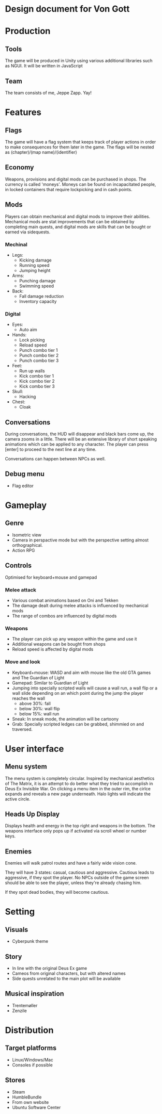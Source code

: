 Design document for Von Gott
====

# Production
## Tools
The game will be produced in Unity using various additional libraries such as NGUI.
It will be written in JavaScript

## Team
The team consists of me, Jeppe Zapp. Yay!

# Features
## Flags
The game will have a flag system that keeps track of player actions in order to make consequences for them later in the game. The flags will be nested as (chapter)/(map name)/(identifier)

## Economy
Weapons, provisions and digital mods can be purchased in shops. The currency is called 'moneys'. Moneys can be found on incapacitated people, in locked containers that require lockpicking and in cash points.

## Mods
Players can obtain mechanical and digital mods to improve their abilities. Mechanical mods are stat improvements that can be obtained by completing main quests, and digital mods are skills that can be bought or earned via sidequests.

### Mechinal
- Legs:  
	- Kicking damage  
	- Running speed
	- Jumping height
- Arms:  
	- Punching damage  
	- Swimming speed
- Back:   
	- Fall damage reduction
	- Inventory capacity

### Digital
- Eyes:  
	- Auto aim
- Hands:  
	- Lock picking
	- Reload speed
	- Punch combo tier 1
	- Punch combo tier 2
	- Punch combo tier 3
- Feet:
	- Run up walls
	- Kick combo tier 1
	- Kick combo tier 2
	- Kick combo tier 3
- Skull: 
	- Hacking
- Chest:
	- Cloak

## Conversations
During conversations, the HUD will disappear and black bars come up, the camera zooms in a little. There will be an extensive library of short speaking animations which can be applied to any character. The player can press [enter] to proceed to the next line at any time.

Conversations can happen between NPCs as well.

## Debug menu
- Flag editor

# Gameplay
## Genre
- Isometric view
- Camera in perspactive mode but with the perspective setting almost orthographical.
- Action RPG

## Controls
Optimised for keyboard+mouse and gamepad

### Melee attack
- Various combat animations based on Oni and Tekken
- The damage dealt during melee attacks is influenced by mechanical mods
- The range of combos are influenced by digital mods

### Weapons
- The player can pick up any weapon within the game and use it
- Additional weapons can be bought from shops
- Reload speed is affected by digital mods

### Move and look
- Keyboard+mouse: WASD and aim with mouse like the old GTA games and The Guardian of Light
- Gamepad: Similar to Guardian of Light
- Jumping into specially scripted walls will cause a wall run, a wall flip or a wall slide depending on an which point during the jump the player reaches the wall
	- above 30%: fall
	- below 30%: wall flip
	- below 15%: wall run
- Sneak: In sneak mode, the animation will be cartoony
- Grab: Specially scripted ledges can be grabbed, shimmied on and traversed.

# User interface
## Menu system
The menu system is completely circular. Inspired by mechanical aesthetics of The Matrix, it is an attempt to do better what they tried to accomplish in Deus Ex Invisible War. On clicking a menu item in the outer rim, the cirlce expands and reveals a new page underneath. Halo lights will indicate the active circle.

## Heads Up Display
Displays health and energy in the top right and weapons in the bottom. The weapons interface only pops up if activated via scroll wheel or number keys.

## Enemies
Enemies will walk patrol routes and have a fairly wide vision cone. 

They will have 3 states: casual, cautious and aggressive. Cautious leads to aggressive, if they spot the player. No NPCs outside of the game screen should be able to see the player, unless they're already chasing him.

If they spot dead bodies, they will become cautious.

# Setting
## Visuals
- Cyberpunk theme

## Story
- In line with the original Deus Ex game
- Cameos from original characters, but with altered names
- Side quests unrelated to the main plot will be available

## Musical inspiration
- Trentemøller
- Zenzile

# Distribution
## Target platforms
- Linux/Windows/Mac
- Consoles if possible

## Stores
- Steam
- HumbleBundle
- From own website
- Ubuntu Software Center
